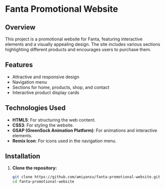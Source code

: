 # Fanta Promotional Website

## Overview

This project is a promotional website for Fanta, featuring interactive elements and a visually appealing design. The site includes various sections highlighting different products and encourages users to purchase them.

## Features

- Attractive and responsive design
- Navigation menu
- Sections for home, products, shop, and contact
- Interactive product display cards

## Technologies Used

- **HTML5**: For structuring the web content.
- **CSS3**: For styling the website.
- **GSAP (GreenSock Animation Platform)**: For animations and interactive elements.
- **Remix Icon**: For icons used in the navigation menu.

## Installation

1. **Clone the repository:**

   ```sh
   git clone https://github.com/amiyansu/fanta-promotional-website.git
   cd fanta-promotional-website
